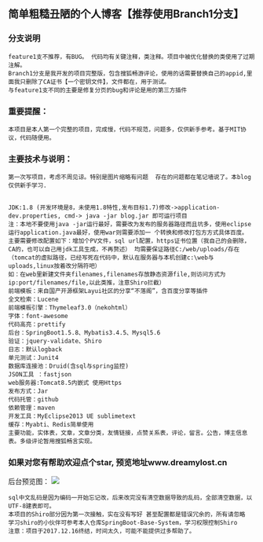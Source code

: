 ## 简单粗糙丑陋的个人博客【推荐使用Branch1分支】
### 分支说明
    feature1支不推荐，有BUG。 代码均有关键注释，类注释。项目中被优化替换的类使用了过期注解。
    Branch1分支是我开发的项目完整版，包含搜狐畅游评论，使用的话需要替换自己的appid,里面我只删除了CA证书【一个密钥文件】，文件都在，用于测试。
    与feature1支不同的主要是修复分页的bug和评论是用的第三方插件

### 重要提醒：
    本项目是本人第一个完整的项目，完成慢，代码不规范，问题多，仅供新手参考。基于MIT协议，代码随便用。

### 主要技术与说明：  
    第一次写项目，考虑不周见谅。特别是图片缩略有问题  存在的问题都在笔记墙说了。本blog仅供新手学习.


    JDK:1.8 (开发环境是8，未使用1.8特性,发布目标1.7)修改->application-dev.properties, cmd-> java -jar blog.jar 即可运行项目 
    注：本地不要使用java -jar运行最好，需要改为发布的服务器路径而且坑多，使用eclipse运行application.java最好，使用war则需要添加一 个转换和修改打包方方式具体百度。 
    主要需要修改配置如下：增加个PV文件，sql url配置，https证书位置（我自己的会删除，CA的，也可以自己用jdk工具生成，不再赘述） 均需要保证路径C:/web/uploads/存在（tomcat的虚拟路径，已经写死在代码中，默认在服务器与本机创建c:\web与uploads,linux按着改分隔符吧）
    如：在web里新建文件夹filenames,filenames存放静态资源file,则访问方式为ip:port/filenames/file,以此类推，注意Shiro拦截）
    前端模板：来自国产开源框架Layui社区的分享“不落阁”，含百度分享等插件
    全文检索：Lucene
    前端模板引擎：Thymeleaf3.0（nekohtml）
    字体：font-awesome
    代码高亮：prettify
    后台：SpringBoot1.5.8、Mybatis3.4.5、Mysql5.6
    验证：jquery-validate、Shiro
    日志：默认logback
    单元测试：Junit4
    数据库连接池：Druid(含sql与spring监控)
    JSON工具 ：fastjson
    web服务器:Tomcat8.5内嵌式 使用Https
    发布方式：Jar
    代码托管：github
    依赖管理：maven
    开发工具：MyEclipse2013 UE sublimetext
    缓存：Myabti、Redis简单使用  
    主要功能，实体表，文章，文章分类，友情链接，点赞关系表，评论，留言。公告，博主信息表。多级评论暂用搜狐畅言实现。 
  
###  如果对您有帮助欢迎点个star, 预览地址www.dreamylost.cn
后台预览图：
![](https://github.com/jxnu-liguobin/SpringBoot-Blog-Personal/blob/Branch1/blog/src/main/resources/%E5%90%8E%E5%8F%B0%E9%A2%84%E8%A7%88.png)

    sql中文乱码是因为编码一开始忘记改，后来改完没有清空数据导致的乱码，全部清空数据，以UTF-8建表即可。
    本项目的Shiro部分因为第一次接触，实在没有写好 甚至配置都是错误冗余的，所有请忽略
    学习shiro的小伙伴可参考本人仓库SpringBoot-Base-System，学习权限控制Shiro
    注意：项目于2017.12.16终结，时间太久，可能不能提供过多帮助了。
